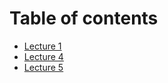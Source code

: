 # Table of contents

* [Lecture 1](README.md)
* [Lecture 4](lecture-4.md)
* [Lecture 5](lecture-5.md)

